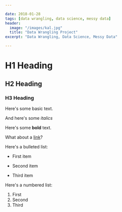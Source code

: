 ```yaml
---

date: 2018-01-28
tags: [data wrangling, data science, messy data]
header:
  image: "/images/kal.jpg"
  title: "Data Wrangling Project"
excerpt: "Data Wrangling, Data Science, Messy Data"

---
```


# H1 Heading

## H2 Heading

### H3 Heading

Here's some basic text.

And here's some *italics*

Here's some **bold** text.

What about a [link](https://github.com/dataoptimal)?

Here's a bulleted list:
* First item
+ Second item
- Third item

Here's a numbered list:

1. First
2. Second
3. Third
